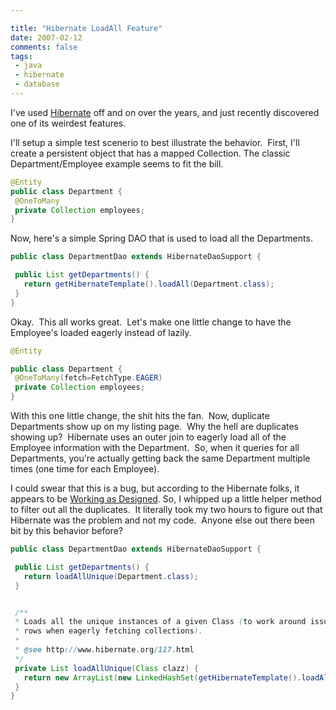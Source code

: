 ```yaml
---

title: "Hibernate LoadAll Feature"
date: 2007-02-12
comments: false
tags:
 - java
 - hibernate
 - database
---
```


I've used [Hibernate](http://hibernate.org) off and on over the years, and just recently discovered one of its weirdest features.



I'll setup a simple test scenerio to best illustrate the behavior.  First, I'll create a persistent object that has a mapped Collection. The classic Department/Employee example seems to fit the bill.


```java
@Entity
public class Department {
 @OneToMany
 private Collection employees;
}
```



Now, here's a simple Spring DAO that is used to load all the Departments.

```java
public class DepartmentDao extends HibernateDaoSupport {

 public List getDepartments() {
   return getHibernateTemplate().loadAll(Department.class);
 }
}
```


Okay.  This all works great.  Let's make one little change to have the Employee's loaded eagerly instead of lazily.


```java
@Entity

public class Department {
 @OneToMany(fetch=FetchType.EAGER)
 private Collection employees;
}
```

With this one little change, the shit hits the fan.  Now, duplicate Departments show up on my listing page.  Why the hell are duplicates showing up?  Hibernate uses an outer join to eagerly load all of the Employee information with the Department.  So, when it queries for all Departments, you're actually getting back the same Department multiple times (one time for each Employee).



I could swear that this is a bug, but according to the Hibernate folks, it appears to be [Working as Designed](http://www.hibernate.org/117.html). So, I whipped up a little helper method to filter out all the duplicates.  It literally took my two hours to figure out that Hibernate was the problem and not my code.  Anyone else out there been bit by this behavior before?



```java
public class DepartmentDao extends HibernateDaoSupport {

 public List getDepartments() {
   return loadAllUnique(Department.class);
 }


 /**
 * Loads all the unique instances of a given Class (to work around issue with duplicate
 * rows when eagerly fetching collections).
 *
 * @see http://www.hibernate.org/117.html
 */
 private List loadAllUnique(Class clazz) {
   return new ArrayList(new LinkedHashSet(getHibernateTemplate().loadAll(clazz)));
 }
}
```
